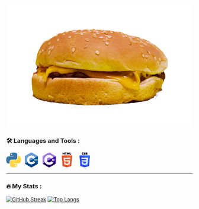 <div id="header" align="center">
  <img src="cheesburger.gif"/>
</div>

### :hammer_and_wrench: Languages and Tools :
<div>
  <img src="python.png" title="Python" alt="Python" width="40" height="40"/>&nbsp;
  <img src="cpp.png" title="C++" alt="C++" width="40" height="40"/>&nbsp;
  <img src="csharp.png" title="CSharp" alt="CSharp" width="40" height="40"/>&nbsp;
  <img src="html.png" title="HTML" alt="HTML" width="40" height="40"/>&nbsp;
  <img src="css.png" title="CSS" alt="CSS" width="40" height="40"/>&nbsp;
<div>

---  
  
### :fire: My Stats :
  [![GitHub Streak](http://github-readme-streak-stats.herokuapp.com?user=grishasolakhyan&theme=dark&background=000000)](https://git.io/streak-stats)
  [![Top Langs](https://github-readme-stats.vercel.app/api/top-langs/?username=grishasolakhyan&layout=compact&theme=vision-friendly-dark)](https://github.com/anuraghazra/github-readme-stats)
